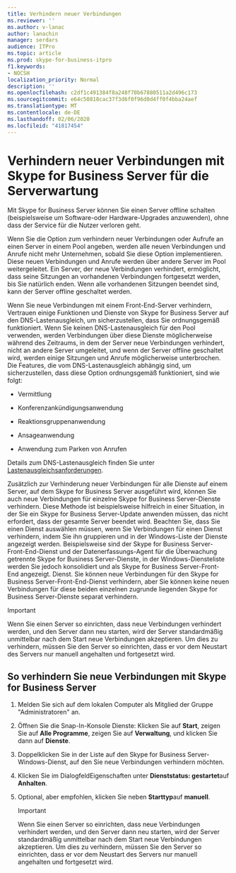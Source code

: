 ```yaml
---
title: Verhindern neuer Verbindungen
ms.reviewer: ''
ms.author: v-lanac
author: lanachin
manager: serdars
audience: ITPro
ms.topic: article
ms.prod: skype-for-business-itpro
f1.keywords:
- NOCSH
localization_priority: Normal
description: ''
ms.openlocfilehash: c2df1c491384f8a248f70b67880511a2d496c173
ms.sourcegitcommit: e64c50818cac37f3d6f0f96d0d4ff0f4bba24aef
ms.translationtype: MT
ms.contentlocale: de-DE
ms.lasthandoff: 02/06/2020
ms.locfileid: "41817454"
---
```

# <a name="preventing-new-connections-to-skype-for-business-server-for-server-maintenance"></a>Verhindern neuer Verbindungen mit Skype for Business Server für die Serverwartung


Mit Skype for Business Server können Sie einen Server offline schalten (beispielsweise um Software-oder Hardware-Upgrades anzuwenden), ohne dass der Service für die Nutzer verloren geht.

Wenn Sie die Option zum verhindern neuer Verbindungen oder Aufrufe an einen Server in einem Pool angeben, werden alle neuen Verbindungen und Anrufe nicht mehr Unternehmen, sobald Sie diese Option implementieren. Diese neuen Verbindungen und Anrufe werden über andere Server im Pool weitergeleitet. Ein Server, der neue Verbindungen verhindert, ermöglicht, dass seine Sitzungen an vorhandenen Verbindungen fortgesetzt werden, bis Sie natürlich enden. Wenn alle vorhandenen Sitzungen beendet sind, kann der Server offline geschaltet werden.

Wenn Sie neue Verbindungen mit einem Front-End-Server verhindern, Vertrauen einige Funktionen und Dienste von Skype for Business Server auf den DNS-Lastenausgleich, um sicherzustellen, dass Sie ordnungsgemäß funktioniert. Wenn Sie keinen DNS-Lastenausgleich für den Pool verwenden, werden Verbindungen über diese Dienste möglicherweise während des Zeitraums, in dem der Server neue Verbindungen verhindert, nicht an andere Server umgeleitet, und wenn der Server offline geschaltet wird, werden einige Sitzungen und Anrufe möglicherweise unterbrochen. Die Features, die vom DNS-Lastenausgleich abhängig sind, um sicherzustellen, dass diese Option ordnungsgemäß funktioniert, sind wie folgt:

  - Vermittlung

  - Konferenzankündigungsanwendung

  - Reaktionsgruppenanwendung

  - Ansageanwendung

  - Anwendung zum Parken von Anrufen

Details zum DNS-Lastenausgleich finden Sie unter [Lastenausgleichsanforderungen](../../plan-your-deployment/network-requirements/load-balancing.md).

Zusätzlich zur Verhinderung neuer Verbindungen für alle Dienste auf einem Server, auf dem Skype for Business Server ausgeführt wird, können Sie auch neue Verbindungen für einzelne Skype for Business Server-Dienste verhindern. Diese Methode ist beispielsweise hilfreich in einer Situation, in der Sie ein Skype for Business Server-Update anwenden müssen, das nicht erfordert, dass der gesamte Server beendet wird. Beachten Sie, dass Sie einen Dienst auswählen müssen, wenn Sie Verbindungen für einen Dienst verhindern, indem Sie ihn gruppieren und in der Windows-Liste der Dienste angezeigt werden. Beispielsweise sind der Skype for Business Server-Front-End-Dienst und der Datenerfassungs-Agent für die Überwachung getrennte Skype for Business Server-Dienste, in der Windows-Diensteliste werden Sie jedoch konsolidiert und als Skype for Business Server-Front-End angezeigt. Dienst. Sie können neue Verbindungen für den Skype for Business Server-Front-End-Dienst verhindern, aber Sie können keine neuen Verbindungen für diese beiden einzelnen zugrunde liegenden Skype for Business Server-Dienste separat verhindern.

> [!IMPORTANT]
> Wenn Sie einen Server so einrichten, dass neue Verbindungen verhindert werden, und den Server dann neu starten, wird der Server standardmäßig unmittelbar nach dem Start neue Verbindungen akzeptieren. Um dies zu verhindern, müssen Sie den Server so einrichten, dass er vor dem Neustart des Servers nur manuell angehalten und fortgesetzt wird.

## <a name="to-prevent-new-connections-to-skype-for-business-server"></a>So verhindern Sie neue Verbindungen mit Skype for Business Server

1.  Melden Sie sich auf dem lokalen Computer als Mitglied der Gruppe "Administratoren" an.

2.  Öffnen Sie die Snap-In-Konsole Dienste: Klicken Sie auf **Start**, zeigen Sie auf **Alle Programme**, zeigen Sie auf **Verwaltung**, und klicken Sie dann auf **Dienste**.

3.  Doppelklicken Sie in der Liste auf den Skype for Business Server-Windows-Dienst, auf den Sie neue Verbindungen verhindern möchten.

4.  Klicken Sie im DialogfeldEigenschaften unter **Dienststatus: gestartet**auf **Anhalten**.

5.  Optional, aber empfohlen, klicken Sie neben **Starttyp**auf **manuell**.
    
    > [!IMPORTANT]
    > Wenn Sie einen Server so einrichten, dass neue Verbindungen verhindert werden, und den Server dann neu starten, wird der Server standardmäßig unmittelbar nach dem Start neue Verbindungen akzeptieren. Um dies zu verhindern, müssen Sie den Server so einrichten, dass er vor dem Neustart des Servers nur manuell angehalten und fortgesetzt wird.
